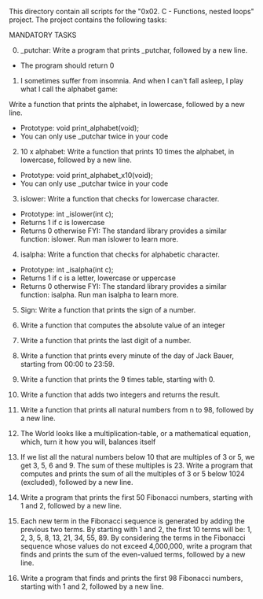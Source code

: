 This directory contain all scripts for the "0x02. C - Functions, nested loops" project. The project contains the following tasks:

MANDATORY TASKS

0. _putchar: Write a program that prints _putchar, followed by a new line.

- The program should return 0

1. I sometimes suffer from insomnia. And when I can't fall asleep, I play what I call the alphabet game:

Write a function that prints the alphabet, in lowercase, followed by a new line.

- Prototype: void print_alphabet(void);
- You can only use _putchar twice in your code

2. 10 x alphabet: Write a function that prints 10 times the alphabet, in lowercase, followed by a new line.
- Prototype: void print_alphabet_x10(void);
- You can only use _putchar twice in your code

3. islower: Write a function that checks for lowercase character.
- Prototype: int _islower(int c);
- Returns 1 if c is lowercase
- Returns 0 otherwise
FYI: The standard library provides a similar function: islower. Run man islower to learn more.

4. isalpha: Write a function that checks for alphabetic character.
- Prototype: int _isalpha(int c);
- Returns 1 if c is a letter, lowercase or uppercase
- Returns 0 otherwise
FYI: The standard library provides a similar function: isalpha. Run man isalpha to learn more.

5. Sign: Write a function that prints the sign of a number.

6. Write a function that computes the absolute value of an integer

7. Write a function that prints the last digit of a number.

8. Write a function that prints every minute of the day of Jack Bauer, starting from 00:00 to 23:59.

9. Write a function that prints the 9 times table, starting with 0.

10. Write a function that adds two integers and returns the result.

11. Write a function that prints all natural numbers from n to 98, followed by a new line.

12. The World looks like a multiplication-table, or a mathematical equation, which, turn it how you will, balances itself

13. If we list all the natural numbers below 10 that are multiples of 3 or 5, we get 3, 5, 6 and 9. The sum of these multiples is 23. Write a program that computes and prints the sum of all the multiples of 3 or 5 below 1024 (excluded), followed by a new line.

14. Write a program that prints the first 50 Fibonacci numbers, starting with 1 and 2, followed by a new line.

15. Each new term in the Fibonacci sequence is generated by adding the previous two terms. By starting with 1 and 2, the first 10 terms will be: 1, 2, 3, 5, 8, 13, 21, 34, 55, 89. By considering the terms in the Fibonacci sequence whose values do not exceed 4,000,000, write a program that finds and prints the sum of the even-valued terms, followed by a new line.

16. Write a program that finds and prints the first 98 Fibonacci numbers, starting with 1 and 2, followed by a new line.
